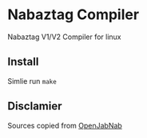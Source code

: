 # Nabaztag Compiler

Nabaztag V1/V2 Compiler for linux

## Install

Simlie run `make`

## Disclamier

Sources copied from [OpenJabNab](https://github.com/OpenJabNab/OpenJabNab/tree/master/bootcode/compiler/mtl_linux)

